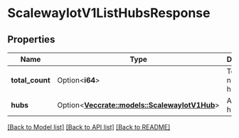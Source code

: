 # ScalewayIotV1ListHubsResponse

## Properties

Name | Type | Description | Notes
------------ | ------------- | ------------- | -------------
**total_count** | Option<**i64**> | Total number of hubs | [optional]
**hubs** | Option<[**Vec<crate::models::ScalewayIotV1Hub>**](scaleway.iot.v1.Hub.md)> | A page of hubs | [optional]

[[Back to Model list]](../README.md#documentation-for-models) [[Back to API list]](../README.md#documentation-for-api-endpoints) [[Back to README]](../README.md)


